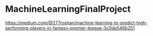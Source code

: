 # MachineLearningFinalProject

https://medium.com/@277roshan/machine-learning-to-predict-high-performing-players-in-fantasy-premier-league-3c0de546b251
